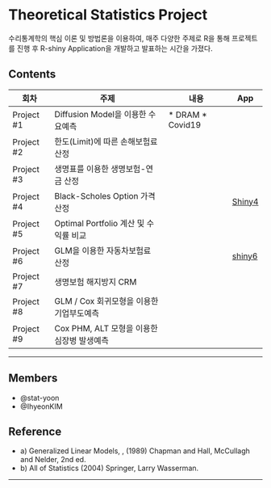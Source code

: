 # Theoretical Statistics Project 

수리통계학의 핵심 이론 및 방법론을 이용하여, 매주 다양한 주제로 R을 통해 프로젝트를 진행 후 R-shiny Application을 개발하고 발표하는 시간을 가졌다. 



## Contents


 회차 | 주제 | 내용 | App |
| ------ | -- | -- |-----------|
| Project #1 | Diffusion Model을 이용한 수요예측 | * DRAM * Covid19  |  |
| Project #2 | 한도(Limit)에 따른 손해보험료 산정 |  |  |
| Project #3 | 생명표를 이용한 생명보험-연금 산정  |  |  |
| Project #4 | Black-Scholes Option 가격 산정 |  | [Shiny4]( https://2hyeon.shinyapps.io/asian_option_price/) |
| Project #5 | Optimal Portfolio 계산 및 수익률 비교  |  |  |
| Project #6 | GLM을 이용한 자동차보험료 산정 |  | [shiny6](https://2hyeon.shinyapps.io/Car_Insurance/?_ga=2.231842646.890041282.1646883062-891940177.1646883062) |
| Project #7 | 생명보험 해지방지 CRM |  |  |
| Project #8 | GLM / Cox 회귀모형을 이용한 기업부도예측 |  |  |
| Project #9 | Cox PHM, ALT 모형을 이용한 심장병 발생예측 |  |  |


*** 

## Members
* @stat-yoon
* @IhyeonKIM

## Reference

* a)  Generalized Linear Models, , (1989) Chapman and Hall, McCullagh and Nelder,  2nd ed.
* b)  All of Statistics (2004) Springer, Larry Wasserman.

***


